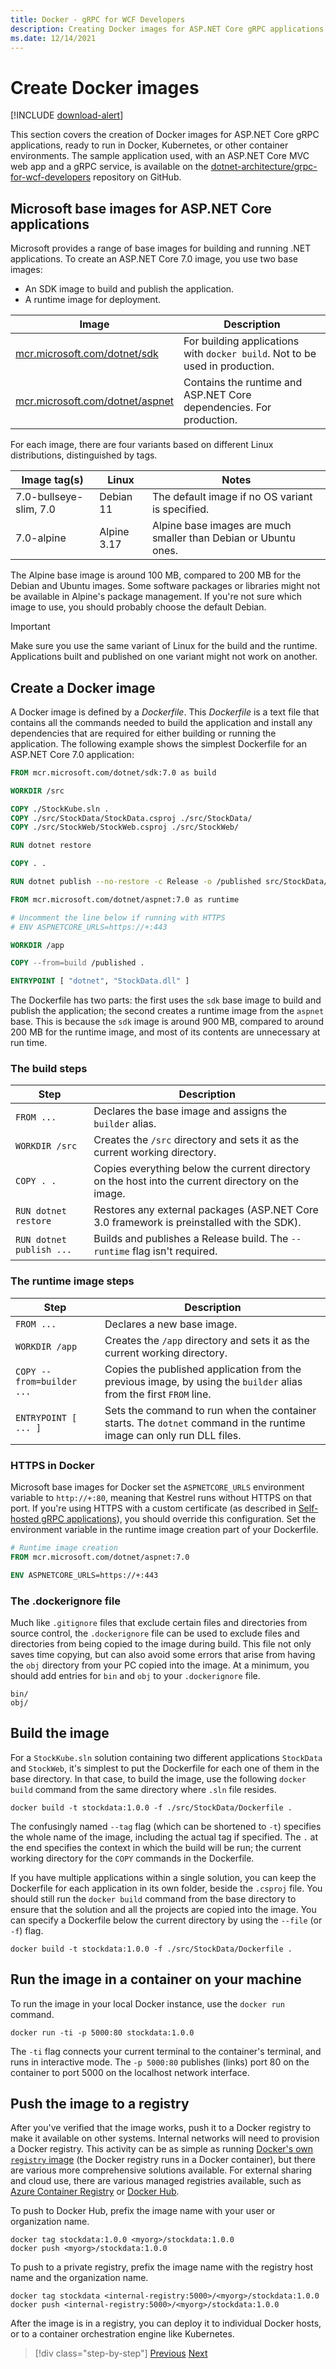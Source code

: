 ```yaml
---
title: Docker - gRPC for WCF Developers
description: Creating Docker images for ASP.NET Core gRPC applications
ms.date: 12/14/2021
---
```


# Create Docker images

[!INCLUDE [download-alert](includes/download-alert.md)]

This section covers the creation of Docker images for ASP.NET Core gRPC applications, ready to run in Docker, Kubernetes, or other container environments. The sample application used, with an ASP.NET Core MVC web app and a gRPC service, is available on the [dotnet-architecture/grpc-for-wcf-developers](https://github.com/dotnet-architecture/grpc-for-wcf-developers/tree/main/KubernetesSample) repository on GitHub.

## Microsoft base images for ASP.NET Core applications

Microsoft provides a range of base images for building and running .NET applications. To create an ASP.NET Core 7.0 image, you use two base images:

- An SDK image to build and publish the application.
- A runtime image for deployment.

| Image | Description |
| ----- | ----------- |
| [mcr.microsoft.com/dotnet/sdk](https://hub.docker.com/_/microsoft-dotnet-sdk/) | For building applications with `docker build`. Not to be used in production. |
| [mcr.microsoft.com/dotnet/aspnet](https://hub.docker.com/_/microsoft-dotnet-aspnet/) | Contains the runtime and ASP.NET Core dependencies. For production. |

For each image, there are four variants based on different Linux distributions, distinguished by tags.

| Image tag(s) | Linux | Notes |
| --------- | ----- | ----- |
| 7.0-bullseye-slim, 7.0 | Debian 11 | The default image if no OS variant is specified. |
| 7.0-alpine | Alpine 3.17 | Alpine base images are much smaller than Debian or Ubuntu ones. |

The Alpine base image is around 100 MB, compared to 200 MB for the Debian and Ubuntu images. Some software packages or libraries might not be available in Alpine's package management. If you're not sure which image to use, you should probably choose the default Debian.

> [!IMPORTANT]
> Make sure you use the same variant of Linux for the build and the runtime. Applications built and published on one variant might not work on another.

## Create a Docker image

A Docker image is defined by a *Dockerfile*. This *Dockerfile* is a text file that contains all the commands needed to build the application and install any dependencies that are required for either building or running the application. The following example shows the simplest Dockerfile for an ASP.NET Core 7.0 application:

```dockerfile
FROM mcr.microsoft.com/dotnet/sdk:7.0 as build

WORKDIR /src

COPY ./StockKube.sln .
COPY ./src/StockData/StockData.csproj ./src/StockData/
COPY ./src/StockWeb/StockWeb.csproj ./src/StockWeb/

RUN dotnet restore

COPY . .

RUN dotnet publish --no-restore -c Release -o /published src/StockData/StockData.csproj

FROM mcr.microsoft.com/dotnet/aspnet:7.0 as runtime

# Uncomment the line below if running with HTTPS
# ENV ASPNETCORE_URLS=https://+:443

WORKDIR /app

COPY --from=build /published .

ENTRYPOINT [ "dotnet", "StockData.dll" ]
```

The Dockerfile has two parts: the first uses the `sdk` base image to build and publish the application; the second creates a runtime image from the `aspnet` base. This is because the `sdk` image is around 900 MB, compared to around 200 MB for the runtime image, and most of its contents are unnecessary at run time.

### The build steps

| Step | Description |
| ---- | ----------- |
| `FROM ...` | Declares the base image and assigns the `builder` alias. |
| `WORKDIR /src` | Creates the `/src` directory and sets it as the current working directory. |
| `COPY . .` | Copies everything below the current directory on the host into the current directory on the image. |
| `RUN dotnet restore` | Restores any external packages (ASP.NET Core 3.0 framework is preinstalled with the SDK). |
| `RUN dotnet publish ...` | Builds and publishes a Release build. The `--runtime` flag isn't required. |

### The runtime image steps

| Step | Description |
| ---- | ----------- |
| `FROM ...` | Declares a new base image. |
| `WORKDIR /app` | Creates the `/app` directory and sets it as the current working directory. |
| `COPY --from=builder ...` | Copies the published application from the previous image, by using the `builder` alias from the first `FROM` line. |
| `ENTRYPOINT [ ... ]` | Sets the command to run when the container starts. The `dotnet` command in the runtime image can only run DLL files. |

### HTTPS in Docker

Microsoft base images for Docker set the `ASPNETCORE_URLS` environment variable to `http://+:80`, meaning that Kestrel runs without HTTPS on that port. If you're using HTTPS with a custom certificate (as described in [Self-hosted gRPC applications](self-hosted.md)), you should override this configuration. Set the environment variable in the runtime image creation part of your Dockerfile.

```dockerfile
# Runtime image creation
FROM mcr.microsoft.com/dotnet/aspnet:7.0

ENV ASPNETCORE_URLS=https://+:443
```

### The .dockerignore file

Much like `.gitignore` files that exclude certain files and directories from source control, the `.dockerignore` file can be used to exclude files and directories from being copied to the image during build. This file not only saves time copying, but can also avoid some errors that arise from having the `obj` directory from your PC copied into the image. At a minimum, you should add entries for `bin` and `obj` to your `.dockerignore` file.

```console
bin/
obj/
```

## Build the image

For a `StockKube.sln` solution containing two different applications `StockData` and `StockWeb`, it's simplest to put the Dockerfile for each one of them in the base directory. In that case, to build the image, use the following `docker build` command from the same directory where `.sln` file resides.

```console
docker build -t stockdata:1.0.0 -f ./src/StockData/Dockerfile .
```

The confusingly named `--tag` flag (which can be shortened to `-t`) specifies the whole name of the image, including the actual tag if specified. The `.` at the end specifies the context in which the build will be run; the current working directory for the `COPY` commands in the Dockerfile.

If you have multiple applications within a single solution, you can keep the Dockerfile for each application in its own folder, beside the `.csproj` file. You should still run the `docker build` command from the base directory to ensure that the solution and all the projects are copied into the image. You can specify a Dockerfile below the current directory by using the `--file` (or `-f`) flag.

```console
docker build -t stockdata:1.0.0 -f ./src/StockData/Dockerfile .
```

## Run the image in a container on your machine

To run the image in your local Docker instance, use the `docker run` command.

```console
docker run -ti -p 5000:80 stockdata:1.0.0
```

The `-ti` flag connects your current terminal to the container's terminal, and runs in interactive mode. The `-p 5000:80` publishes (links) port 80 on the container to port 5000 on the localhost network interface.

## Push the image to a registry

After you've verified that the image works, push it to a Docker registry to make it available on other systems. Internal networks will need to provision a Docker registry. This activity can be as simple as running [Docker's own `registry` image](https://docs.docker.com/registry/deploying/) (the Docker registry runs in a Docker container), but there are various more comprehensive solutions available. For external sharing and cloud use, there are various managed registries available, such as [Azure Container Registry](/azure/container-registry/) or [Docker Hub](https://docs.docker.com/docker-hub/repos/).

To push to Docker Hub, prefix the image name with your user or organization name.

```console
docker tag stockdata:1.0.0 <myorg>/stockdata:1.0.0
docker push <myorg>/stockdata:1.0.0
```

To push to a private registry, prefix the image name with the registry host name and the organization name.

```console
docker tag stockdata <internal-registry:5000>/<myorg>/stockdata:1.0.0
docker push <internal-registry:5000>/<myorg>/stockdata:1.0.0
```

After the image is in a registry, you can deploy it to individual Docker hosts, or to a container orchestration engine like Kubernetes.

>[!div class="step-by-step"]
>[Previous](self-hosted.md)
>[Next](kubernetes.md)
